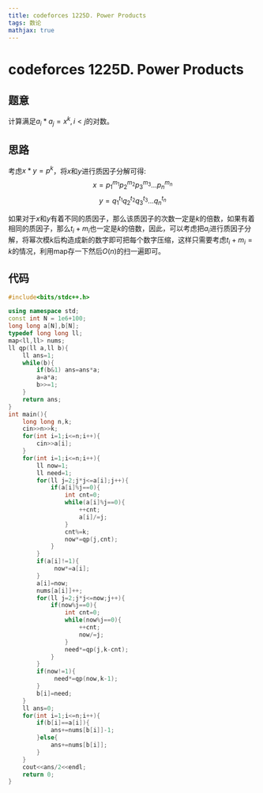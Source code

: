 ```yaml
---
title: codeforces 1225D. Power Products
tags: 数论
mathjax: true
---
```

# codeforces 1225D. Power Products
<!---more--->

## 题意

计算满足$a_{i}*a_{j}=x^k,i<j$的对数。

## 思路

考虑$x*y=p^k$，将$x$和$y$进行质因子分解可得:
$$
x=p_1^{m_1}p_2^{m_2}p_3^{m_3}...p_n^{m_n}
$$
$$
y=q_1^{t_1}q_2^{t_2}q_3^{t_3}...q_n^{t_n}
$$

如果对于$x$和$y$有着不同的质因子，那么该质因子的次数一定是$k$的倍数，如果有着相同的质因子，那么$t_i+m_i$也一定是$k$的倍数，因此，可以考虑把$a_i$进行质因子分解，将幂次模$k$后构造成新的数字即可把每个数字压缩，这样只需要考虑$t_i+m_i=k$的情况，利用map存一下然后$O(n)$的扫一遍即可。

## 代码
```cpp
#include<bits/stdc++.h>

using namespace std;
const int N = 1e6+100;
long long a[N],b[N];
typedef long long ll;
map<ll,ll> nums;
ll qp(ll a,ll b){
	ll ans=1;
	while(b){
		if(b&1) ans=ans*a;
		a=a*a;
		b>>=1;
	}
	return ans;
}
int main(){
	long long n,k;
	cin>>n>>k;
	for(int i=1;i<=n;i++){
		cin>>a[i];
	}
	for(int i=1;i<=n;i++){
		ll now=1;
		ll need=1;
		for(ll j=2;j*j<=a[i];j++){
			if(a[i]%j==0){
				int cnt=0;
				while(a[i]%j==0){
					++cnt;
					a[i]/=j;
				}
				cnt%=k;
				now*=qp(j,cnt);
			}
		}
		if(a[i]!=1){
			 now*=a[i];
		}
		a[i]=now;
		nums[a[i]]++;
		for(ll j=2;j*j<=now;j++){
			if(now%j==0){
				int cnt=0;
				while(now%j==0){
					++cnt;
					now/=j;
				}
				need*=qp(j,k-cnt);
			}
		}
		if(now!=1){
			 need*=qp(now,k-1);
		}
		b[i]=need;
	}
	ll ans=0;
	for(int i=1;i<=n;i++){
		if(b[i]==a[i]){
			ans+=nums[b[i]]-1;
		}else{
			ans+=nums[b[i]];
		}
	}
	cout<<ans/2<<endl;
	return 0;
}
```